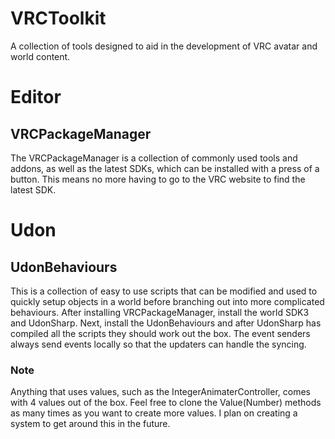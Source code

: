 # VRCToolkit
A collection of tools designed to aid in the development of VRC avatar and world content.

# Editor
## VRCPackageManager
The VRCPackageManager is a collection of commonly used tools and addons, as well as the latest SDKs, which can be installed with a press of a button. This means no more having to go to the VRC website to find the latest SDK.

# Udon
## UdonBehaviours
This is a collection of easy to use scripts that can be modified and used to quickly setup objects in a world before branching out into more complicated behaviours. After installing VRCPackageManager, install the world SDK3 and UdonSharp. Next, install the UdonBehaviours and after UdonSharp has compiled all the scripts they should work out the box.
The event senders always send events locally so that the updaters can handle the syncing.

### Note
Anything that uses values, such as the IntegerAnimaterController, comes with 4 values out of the box. Feel free to clone the Value(Number) methods as many times as you want to create more values. I plan on creating a system to get around this in the future.

